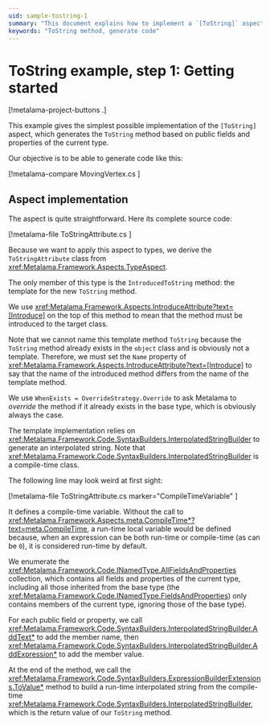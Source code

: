 ```yaml
---
uid: sample-tostring-1
summary: "This document explains how to implement a `[ToString]` aspect in Metalama to generate a `ToString` method based on public fields and properties."
keywords: "ToString method, generate code"
---
```


# ToString example, step 1: Getting started

[!metalama-project-buttons .]

This example gives the simplest possible implementation of the `[ToString]` aspect, which generates the `ToString` method based on public fields and properties of the current type.

Our objective is to be able to generate code like this:

[!metalama-compare MovingVertex.cs ]

## Aspect implementation

The aspect is quite straightforward. Here its complete source code:

[!metalama-file ToStringAttribute.cs ]

Because we want to apply this aspect to types, we derive the `ToStringAttribute` class from <xref:Metalama.Framework.Aspects.TypeAspect>.

The only member of this type is the `IntroducedToString` method: the template for the new `ToString` method. 

We use <xref:Metalama.Framework.Aspects.IntroduceAttribute?text=[Introduce]> on the top of this method to mean that the method must be introduced to the target class.

Note that we cannot name this template method `ToString` because the `ToString` method already exists in the `object` class and is obviously not a template. Therefore, we must set the `Name` property of <xref:Metalama.Framework.Aspects.IntroduceAttribute?text=[Introduce]> to say that the name of the introduced method differs from the name of the template method.

We use `WhenExists = OverrideStrategy.Override` to ask Metalama to _override_ the method if it already exists in the base type, which is obviously always the case.

The template implementation relies on <xref:Metalama.Framework.Code.SyntaxBuilders.InterpolatedStringBuilder> to generate an interpolated string. Note that <xref:Metalama.Framework.Code.SyntaxBuilders.InterpolatedStringBuilder> is a compile-time class. 

The following line may look weird at first sight:

[!metalama-file ToStringAttribute.cs marker="CompileTimeVariable" ]

It defines a compile-time variable. Without the call to <xref:Metalama.Framework.Aspects.meta.CompileTime*?text=meta.CompileTime>, a run-time local variable would be defined because, when an expression can be both run-time or compile-time (as can be `0`), it is considered run-time by default.

We enumerate the <xref:Metalama.Framework.Code.INamedType.AllFieldsAndProperties> collection, which contains all fields and properties of the current type, including all those inherited from the base type (the <xref:Metalama.Framework.Code.INamedType.FieldsAndProperties>) only contains members of the current type, ignoring those of the base type).

For each public field or property, we call <xref:Metalama.Framework.Code.SyntaxBuilders.InterpolatedStringBuilder.AddText*> to add the member name, then <xref:Metalama.Framework.Code.SyntaxBuilders.InterpolatedStringBuilder.AddExpression*> to add the member value.

At the end of the method, we call the <xref:Metalama.Framework.Code.SyntaxBuilders.ExpressionBuilderExtensions.ToValue*> method to build a run-time interpolated string from the compile-time <xref:Metalama.Framework.Code.SyntaxBuilders.InterpolatedStringBuilder>, which is the return value of our `ToString` method.


